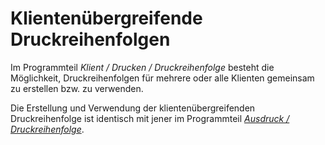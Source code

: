 # Klientenübergreifende Druckreihenfolgen

Im Programmteil *Klient / Drucken / Druckreihenfolge* besteht die Möglichkeit, Druckreihenfolgen für mehrere oder alle Klienten gemeinsam zu erstellen bzw. zu verwenden.

Die Erstellung und Verwendung der klientenübergreifenden Druckreihenfolge ist identisch mit jener im Programmteil [*Ausdruck / Druckreihenfolge*](../Ausdrucke%20allgemein/Ausdruck%20Druckreihenfolge.md).